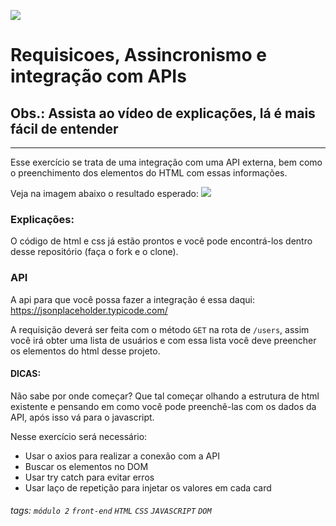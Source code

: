 ![](https://i.imgur.com/xG74tOh.png)

# Requisicoes, Assincronismo e integração com APIs

## Obs.: Assista ao vídeo de explicações, lá é mais fácil de entender

---

Esse exercício se trata de uma integração com uma API externa, bem como o preenchimento dos elementos do HTML com essas informações.

Veja na imagem abaixo o resultado esperado:
![](https://i.imgur.com/xQ18UtQ.png)

### Explicações:

O código de html e css já estão prontos e você pode encontrá-los dentro desse repositório (faça o fork e o clone).

### API

A api para que você possa fazer a integração é essa daqui: https://jsonplaceholder.typicode.com/

A requisição deverá ser feita com o método `GET` na rota de `/users`, assim você irá obter uma lista de usuários e com essa lista você deve preencher os elementos do html desse projeto.

#### **DICAS:**
Não sabe por onde começar? Que tal começar olhando a estrutura de html existente e pensando em como você pode preenchê-las com os dados da API, após isso vá para o javascript.

Nesse exercício será necessário:
- Usar o axios para realizar a conexão com a API
- Buscar os elementos no DOM
- Usar try catch para evitar erros 
- Usar laço de repetição para injetar os valores em cada card

###### tags: `módulo 2` `front-end` `HTML` `CSS` `JAVASCRIPT` `DOM`
